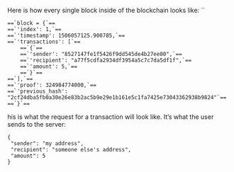 Here is how every single block inside of the blockchain looks like:
``
```
==`block = {`== 
==`'index': 1,`== 
==`'timestamp': 1506057125.900785,`==
==`'transactions': [`==
	==`{`==
	==`'sender': "8527147fe1f5426f9dd545de4b27ee00",`== 
	==`'recipient': "a77f5cdfa2934df3954a5c7c7da5df1f",`== 
	==`'amount': 5,`== 
	==`}`== 
==`],`== 
==`'proof': 324984774000,`==
==`'previous_hash':  "2cf24dba5fb0a30e26e83b2ac5b9e29e1b161e5c1fa7425e73043362938b9824"`== 
==`}`==
```

his is what the request for a transaction will look like. It’s what the user sends to the server:

```
{
 "sender": "my address",
 "recipient": "someone else's address",
 "amount": 5
}
```

